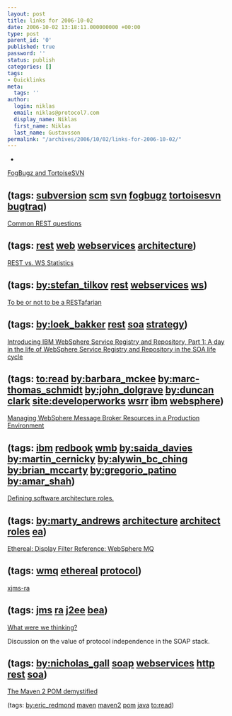 ```yaml
---
layout: post
title: links for 2006-10-02
date: 2006-10-02 13:18:11.000000000 +00:00
type: post
parent_id: '0'
published: true
password: ''
status: publish
categories: []
tags:
- Quicklinks
meta:
  tags: ''
author:
  login: niklas
  email: niklas@protocol7.com
  display_name: Niklas
  first_name: Niklas
  last_name: Gustavsson
permalink: "/archives/2006/10/02/links-for-2006-10-02/"
---
```

- 
[FogBugz and TortoiseSVN](http://www.fogcreek.com/FogBugz/docs/40/Articles/SourceControl/TortoiseSVN.html)

(tags: [subversion](http://del.icio.us/protocol7/subversion) [scm](http://del.icio.us/protocol7/scm) [svn](http://del.icio.us/protocol7/svn) [fogbugz](http://del.icio.us/protocol7/fogbugz) [tortoisesvn](http://del.icio.us/protocol7/tortoisesvn) [bugtraq](http://del.icio.us/protocol7/bugtraq))
- 
[Common REST questions](http://www.soundadvice.id.au/blog/2006/09/29/#commonRESTQuestions)

(tags: [rest](http://del.icio.us/protocol7/rest) [web](http://del.icio.us/protocol7/web) [webservices](http://del.icio.us/protocol7/webservices) [architecture](http://del.icio.us/protocol7/architecture))
- 
[REST vs. WS Statistics](http://www.innoq.com/blog/st/2006/07/31/rest_vs_ws_statistics.html)

(tags: [by:stefan\_tilkov](http://del.icio.us/protocol7/by:stefan_tilkov) [rest](http://del.icio.us/protocol7/rest) [webservices](http://del.icio.us/protocol7/webservices) [ws](http://del.icio.us/protocol7/ws))
- 
[To be or not to be a RESTafarian](http://loekb.blogspot.com/2006/09/to-be-or-not-to-be-restafarian.html)

(tags: [by:loek\_bakker](http://del.icio.us/protocol7/by:loek_bakker) [rest](http://del.icio.us/protocol7/rest) [soa](http://del.icio.us/protocol7/soa) [strategy](http://del.icio.us/protocol7/strategy))
- 
[Introducing IBM WebSphere Service Registry and Repository, Part 1: A day in the life of WebSphere Service Registry and Repository in the SOA life cycle](http://www-128.ibm.com/developerworks/websphere/library/techarticles/0609_mckee/0609_mckee.html?ca=drs-tp3906)

(tags: [to:read](http://del.icio.us/protocol7/to:read) [by:barbara\_mckee](http://del.icio.us/protocol7/by:barbara_mckee) [by:marc-thomas\_schmidt](http://del.icio.us/protocol7/by:marc-thomas_schmidt) [by:john\_dolgrave](http://del.icio.us/protocol7/by:john_dolgrave) [by:duncan](http://del.icio.us/protocol7/by:duncan) [clark](http://del.icio.us/protocol7/clark) [site:developerworks](http://del.icio.us/protocol7/site:developerworks) [wsrr](http://del.icio.us/protocol7/wsrr) [ibm](http://del.icio.us/protocol7/ibm) [websphere](http://del.icio.us/protocol7/websphere))
- 
[Managing WebSphere Message Broker Resources in a Production Environment](http://www.redbooks.ibm.com/abstracts/SG247283.html?Open)

(tags: [ibm](http://del.icio.us/protocol7/ibm) [redbook](http://del.icio.us/protocol7/redbook) [wmb](http://del.icio.us/protocol7/wmb) [by:saida\_davies](http://del.icio.us/protocol7/by:saida_davies) [by:martin\_cernicky](http://del.icio.us/protocol7/by:martin_cernicky) [by:alywin\_bc\_ching](http://del.icio.us/protocol7/by:alywin_bc_ching) [by:brian\_mccarty](http://del.icio.us/protocol7/by:brian_mccarty) [by:gregorio\_patino](http://del.icio.us/protocol7/by:gregorio_patino) [by:amar\_shah](http://del.icio.us/protocol7/by:amar_shah))
- 
[Defining software architecture roles.](http://www.martyandrews.net/blog/2006/09/defining_software_architecture.html)

(tags: [by:marty\_andrews](http://del.icio.us/protocol7/by:marty_andrews) [architecture](http://del.icio.us/protocol7/architecture) [architect](http://del.icio.us/protocol7/architect) [roles](http://del.icio.us/protocol7/roles) [ea](http://del.icio.us/protocol7/ea))
- 
[Ethereal: Display Filter Reference: WebSphere MQ](http://www.ethereal.com/docs/dfref/m/mq.html)

(tags: [wmq](http://del.icio.us/protocol7/wmq) [ethereal](http://del.icio.us/protocol7/ethereal) [protocol](http://del.icio.us/protocol7/protocol))
- 
[xjms-ra](https://xjms-ra.projects.dev2dev.bea.com/)

(tags: [jms](http://del.icio.us/protocol7/jms) [ra](http://del.icio.us/protocol7/ra) [j2ee](http://del.icio.us/protocol7/j2ee) [bea](http://del.icio.us/protocol7/bea))
- 
[What were we thinking?](http://ironick.typepad.com/ironick/2006/08/what_were_we_th.html)

Discussion on the value of protocol independence in the SOAP stack.

(tags: [by:nicholas\_gall](http://del.icio.us/protocol7/by:nicholas_gall) [soap](http://del.icio.us/protocol7/soap) [webservices](http://del.icio.us/protocol7/webservices) [http](http://del.icio.us/protocol7/http) [rest](http://del.icio.us/protocol7/rest) [soa](http://del.icio.us/protocol7/soa))
- 
[The Maven 2 POM demystified](http://www.javaworld.com/javaworld/jw-05-2006/jw-0529-maven.html)

(tags: [by:eric\_redmond](http://del.icio.us/protocol7/by:eric_redmond) [maven](http://del.icio.us/protocol7/maven) [maven2](http://del.icio.us/protocol7/maven2) [pom](http://del.icio.us/protocol7/pom) [java](http://del.icio.us/protocol7/java) [to:read](http://del.icio.us/protocol7/to:read))
